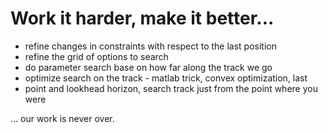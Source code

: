 # Work it harder, make it better...

- refine changes in constraints with respect to the last position
- refine the grid of options to search
- do parameter search base on how far along the track we go
- optimize search on the track - matlab trick, convex optimization, last
- point and lookhead horizon, search track just from the point where you were

... our work is never over.